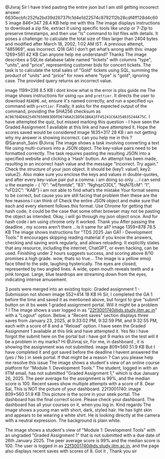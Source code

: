 @Jivraj Sir I have tried pasting the entire json but I am still getting incoorect answer
6630ecbfc252fa2bd39d26737fc1d4e1d22574c8792112b28cdf4ff128d4c605
image 846×347 28.4 KB help me with this
The image displays instructions to download a zip file, extract it using specific tools like unzip or 7-Zip to preserve timestamps, and then use "ls" command to list files with details. It poses a challenge: to calculate the total size of files larger than 2404 bytes and modified after March 18, 2002, 1:02 AM IST. A previous attempt, "485969", was incorrect.
Q18 GA1 I don’t get what’s wrong with this: image 1269×561 42 KB Can anyone help me understand? Thanks
The image describes a SQLite database table named "tickets" with columns "type", "units", and "price", representing customer bids for concert tickets.  The task is to calculate the total sales of "Gold" tickets using SQL, summing the product of "units" and "price" for rows where "type" is "gold", ignoring case. The provided query returns an incorrect value.

image 1199×236 8.5 KB i dont know what is the error is plss guide me
The image shows instructions for using `npx` and `prettier`. It directs the user to download `README.md`, ensure it's named correctly, and run a specified `npx` command with `prettier`. Finally, it asks for the expected output of the command, providing the SHA256 checksum as `AC06784D6825497650083DDFD6746A2CDD561B6A1FF45241C6A354035244A75C`.
I have attempted the quiz, but missed marking this question - I have seen the Graded Assignment 1 available at this link and have attempted it. Hope the scores saved would be considered
image 1635×317 28 KB i am not getting why my answer is showing incorrect. can you help me in this ? @Saransh_Saini @Jivraj
The image shows a task involving converting a text file using multi-cursors into a JSON object. The key-value pairs need to be formatted correctly. The task requires pasting the resulting JSON into a specified website and clicking a 'Hash' button. An attempt has been made, resulting in an incorrect hash value and the message "Incorrect. Try again."
Check the structure of your json object. It should be {key1: value1, key2: value2}. Also make sure you enclose the keys and values in double-quotes, and after every key-value pair put a comma.
i am doing so only … i can send u the example - {   “0”: “wEfsmtde”, “83”: “NghqzO3DL”, “NqN7EcM”: “I”, “vFD2C”: “KAB”} i am not able to find what’s the mistake
Your format seems to be correct, but cause you are still facing that problem then these are the few reasons I can think of Check the entire JSON object and make sure that each and every element follows this format. Use Chrome for getting that hash code, it could be the case that some other browser may not be pasting the object as intended.
Okay, i will go through my json object once. And for hash code i am using chrome only
It worked. Thank you
After passing the deadline , my scores aren’t there …Is it same for all? image 1359×878 78.5 KB
The image shows instructions for "TDS 2025 Jan GA1 - Development Tools."  It encourages skipping reading material if you know the answers, checking and saving work regularly, and allows reloading. It explicitly states that any resource, including the internet, ChatGPT, or even hacking, can be used. Finishing under 2 hours suggests success, and scoring above 8/10 promises a high grade.
wow, thats so true…
The image is a yellow emoji face tilted to the side, laughing hysterically.  The eyes are closed, represented by two angled lines.  A wide, open mouth reveals teeth and a pink tongue. Large, blue teardrops are streaming down from the eyes, indicating intense amusement.

3 posts were merged into an existing topic: Graded assignment 1 - Submission not shown
image 552×414 18 KB Hi Sir, I completed the GA 1 before the time and saved it as mentioned above, but forgot to give “submit”  button on iit bs week 1 graded assignment portal. Will it might be a problem ? I
The image shows a user logged in as "22f3001740@ds.study.iitm.ac.in" with a "Logout" option. Below, a "Recent saves" section displays three saves from January 23, 2025, at 9:33:02 PM, 9:32:59 PM, and 9:32:55 PM, each with a score of 8 and a "Reload" option.
I have seen the Graded Assignment 1 available at this link and have attempted it. Yes No i have forgot the submit  here on the portal but i have got 9 marks on the test will it be a problem  in my marks?
Hi @Jivraj sir, For me, in dashboard , it is showing the assignment was not submitted. image 809×560 51.9 KB But I have completed it and got saved before the deadline I havent answered the (yes / No ) in seek portal. If that might be a reason ? Can you please help me resolve this issue
The image shows a student's view of an online course platform for "Module 1: Development Tools." The student, logged in with an IITM email, has not submitted "Graded Assignment 1," which is due January 26, 2025. The peer average for the assignment is 99%, and the median score is 100. Recent saves show multiple attempts with a score of 8.
Dear Sai, This is NOT the picture of your dashboard. 22f3001740: image 809×560 51.9 KB This picture is the score in your seek portal. The dashboard has the final correct score. Please check your dashboard. The dashboard has all your courses on it, when you log in. Kind regards
The image shows a young man with short, dark, styled hair. He has light skin and appears to be wearing a white shirt. He is looking directly at the camera with a neutral expression. The background is plain white.

The image shows a student's view of "Module 1: Development Tools" with an ungraded "Graded Assignment 1" that is not submitted with a due date of 26th January 2025. The peer average score is 99% and the median score is 100. The user is logged in as 22f3001740@ds.study.iitm.ac.in, and the page also displays recent saves with scores of 8.
Got it , Thank you sir
